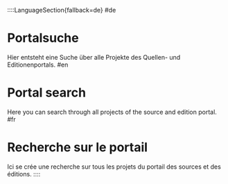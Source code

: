 ::::LanguageSection{fallback=de}
#de
# Portalsuche
Hier entsteht eine Suche über alle Projekte des Quellen- und Editionenportals.
#en
# Portal search
Here you can search through all projects of the source and edition portal.
#fr
# Recherche sur le portail
Ici se crée une recherche sur tous les projets du portail des sources et des éditions.
::::
